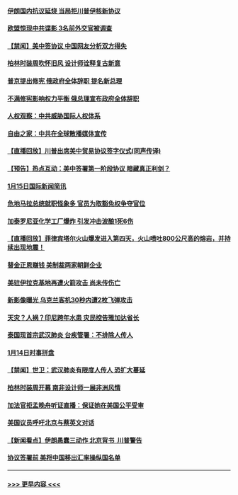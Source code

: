 #### [伊朗国内抗议延烧 当局拒川普伊核新协议](../pages/prog202/a102753697.md?t=01160833) 
#### [欧盟惊现中共谍影 3名前外交官被调查](../pages/prog202/a102753660.md?t=01160833) 
#### [【禁闻】美中签协议 中国网友分析双方得失](../pages/prog202/a102753688.md?t=01160833) 
#### [柏林时装周吹怀旧风 设计师诠释复古新意](../pages/prog202/a102753637.md?t=01160833) 
#### [普京提出修宪 俄政府全体辞职 提名新总理](../pages/prog202/a102753597.md?t=01160833) 
#### [不满修宪影响权力平衡 俄总理宣布政府全体辞职](../pages/prog202/a102753541.md?t=01160833) 
#### [人权观察：中共威胁国际人权体系](../pages/prog202/a102753528.md?t=01160833) 
#### [自由之家：中共在全球散播媒体宣传](../pages/prog202/a102753508.md?t=01160833) 
#### [【直播回放】川普出席美中贸易协议签字仪式(同声传译)](../pages/prog202/a102753495.md?t=01160833) 
#### [【预告】热点互动：美中签署第一阶段协议  暗藏真正利剑？](../pages/prog202/a102753481.md?t=01160833) 
#### [1月15日国际新闻简讯](../pages/prog202/a102753255.md?t=01160833) 
#### [危地马拉总统就职怪象多 官员为取豁免权争夺官位](../pages/prog202/a102753211.md?t=01160833) 
#### [加泰罗尼亚化学工厂爆炸 引发冲击波酿1死6伤](../pages/prog202/a102753147.md?t=01160833) 
#### [【直播回放】菲律宾塔尔火山爆发进入第四天，火山喷吐800公尺高的熔岩，并持续出现地震！](../pages/prog202/a102753134.md?t=01160833) 
#### [替金正恩赚钱 美制裁两家朝鲜企业](../pages/prog202/a102753078.md?t=01160833) 
#### [美驻伊拉克基地再遭火箭攻击 尚未传伤亡](../pages/prog202/a102753044.md?t=01160833) 
#### [新影像曝光 乌克兰客机30秒内遭2枚飞弹攻击](../pages/prog202/a102753004.md?t=01160833) 
#### [天灾？人祸？印尼跨年水患 灾民控告雅加达省长](../pages/prog202/a102752476.md?t=01160833) 
#### [泰国现首宗武汉肺炎 台疾管署：不排除人传人](../pages/prog202/a102752674.md?t=01160833) 
#### [1月14日时事拼盘](../pages/prog202/a102752904.md?t=01160833) 
#### [【禁闻】世卫：武汉肺炎有限度人传人 恐扩大蔓延](../pages/prog202/a102752861.md?t=01160833) 
#### [柏林时装周开幕 南非设计师一展非洲风情](../pages/prog202/a102752880.md?t=01160833) 
#### [加法官拒孟晚舟听证直播：保证她在美国公平受审](../pages/prog202/a102752748.md?t=01160833) 
#### [美国议员呼吁北京与蔡英文对话](../pages/prog202/a102752778.md?t=01160833) 
#### [【新闻看点】伊朗愚蠢三动作 北京背书  川普警告](../pages/prog202/a102752759.md?t=01160833) 
#### [协议签署前 美将中国移出汇率操纵国名单](../pages/prog202/a102752726.md?t=01160833) 

----
#### [ >>> 更早内容 <<< ](../indexes/prog202-earlier.md)
